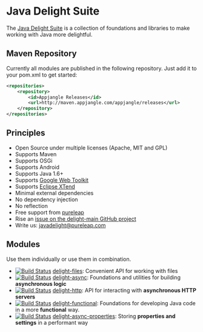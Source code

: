 # Java Delight Suite

The [Java Delight Suite](http://javadelight.org) is a collection of foundations and libraries to make working with Java more delightful.

## Maven Repository

Currently all modules are published in the following repository. Just add it to your pom.xml to get started:

```xml
<repositories>
	<repository>
		<id>Appjangle Releases</id>
		<url>http://maven.appjangle.com/appjangle/releases</url>
	</repository>
</repositories>
```

## Principles

- Open Source under multiple licenses (Apache, MIT and GPL)
- Supports Maven
- Supports OSGi
- Supports Android
- Supports Java 1.6+
- Supports [Google Web Toolkit](http://www.gwtproject.org/)
- Supports [Eclipse XTend](https://eclipse.org/xtend/)
- Minimal external dependencies
- No dependency injection
- No reflection
- Free support from [pureleap](http://pureleap.com)
 - Rise an [issue on the delight-main GitHub project](https://github.com/javadelight/delight-main/issues)
 - Write us: javadelight@pureleap.com

## Modules

Use them individually or use them in combination.

- [![Build Status](https://travis-ci.org/javadelight/delight-files.svg?branch=master)](https://travis-ci.org/javadelight/delight-files) [delight-files](https://github.com/javadelight/delight-files#delight-files): Convenient API for working with files 
- [![Build Status](https://travis-ci.org/javadelight/delight-async.svg?branch=master)](https://travis-ci.org/javadelight/delight-async) [delight-async](https://github.com/javadelight/delight-async#delight-async): Foundations and utilities for building **asynchronous logic** 
- [![Build Status](https://travis-ci.org/javadelight/delight-http.svg?branch=master)](https://travis-ci.org/javadelight/delight-http) [delight-http](https://github.com/javadelight/delight-http#delight-http): API for interacting with **asynchronous HTTP servers** 
- [![Build Status](https://travis-ci.org/javadelight/delight-functional.svg?branch=master)](https://travis-ci.org/javadelight/delight-functional) [delight-functional](https://github.com/javadelight/delight-functional#delight-functional): Foundations for developing Java code in a more **functional** way. 
- [![Build Status](https://travis-ci.org/javadelight/delight-async-properties.svg)](https://travis-ci.org/javadelight/delight-async-properties) [delight-async-properties](https://github.com/javadelight/delight-async-properties#delight-async-properties): Storing **properties and settings** in a performant way 


